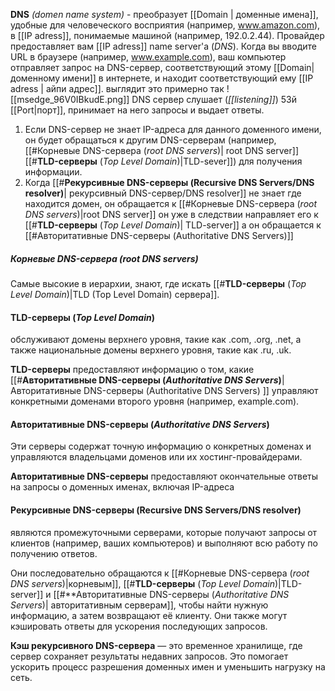 **DNS** *(domen name system)* - преобразует [[Domain | доменные имена]], удобные для человеческого восприятия (например, www.amazon.com), в [[IP adress]], понимаемые машиной (например, 192.0.2.44).
Провайдер предоставляет вам [[IP adress]] name server'а (*DNS*). Когда вы вводите URL в браузере (например, www.example.com), ваш компьютер отправляет запрос на DNS-сервер, соответствующий этому [[Domain| доменному имени]] в интернете, и находит соответствующий ему [[IP adress | айпи адрес]]. выглядит это примерно так 
![[msedge_96V0IBkudE.png]]
DNS сервер слушает (*[[listening]]*) 53й [[Port|порт]], принимает на него запросы и выдает ответы. 

1) Если DNS-сервер не знает IP-адреса для данного доменного имени, он будет обращаться к другим DNS-серверам (например, [[#Корневые DNS-сервера (*root DNS servers*)| root DNS server]] [[#**TLD-серверы** (*Top Level Domain*)|TLD-sever]]) для получения информации.
2) Когда [[#**Рекурсивные DNS-серверы (Recursive DNS Servers/DNS resolver)**| рекурсивный DNS-сервер/DNS resolver]] не знает где находится домен, он обращается к [[#Корневые DNS-сервера (*root DNS servers*)|root DNS server]] он уже в следствии направляет его к [[#**TLD-серверы** (*Top Level Domain*)| TLD-server]] а он обращается к [[#Авторитативные DNS-серверы (Authoritative DNS Servers)]]
##### Корневые DNS-сервера (*root DNS servers*)
Самые высокие в иерархии, знают, где искать [[#**TLD-серверы** (*Top Level Domain*)|TLD (Top Level Domain) сервера]].

#### **TLD-серверы** (*Top Level Domain*)
обслуживают домены верхнего уровня, такие как .com, .org, .net, а также национальные домены верхнего уровня, такие как .ru, .uk.

**TLD-серверы** предоставляют информацию о том, какие [[#**Авторитативные DNS-серверы (*Authoritative DNS Servers*)**| Авторитативные DNS-серверы (Authoritative DNS Servers) ]] управляют конкретными доменами второго уровня (например, example.com).

#### **Авторитативные DNS-серверы (*Authoritative DNS Servers*)** 
Эти серверы содержат точную информацию о конкретных доменах и управляются владельцами доменов или их хостинг-провайдерами.

**Авторитативные DNS-серверы** 
предоставляют окончательные ответы на запросы о доменных именах, включая IP-адреса

#### **Рекурсивные DNS-серверы (Recursive DNS Servers/DNS resolver)**
являются промежуточными серверами, которые получают запросы от клиентов (например, ваших компьютеров) и выполняют всю работу по получению ответов.

Они последовательно обращаются к [[#Корневые DNS-сервера (*root DNS servers*)|корневым]], [[#**TLD-серверы** (*Top Level Domain*)|TLD-server]] и [[#**Авторитативные DNS-серверы (*Authoritative DNS Servers*)| авторитативным серверам]], чтобы найти нужную информацию, а затем возвращают её клиенту. Они также могут кэшировать ответы для ускорения последующих запросов. 

**Кэш рекурсивного DNS-сервера** — это временное хранилище, где сервер сохраняет результаты недавних запросов. Это помогает ускорить процесс разрешения доменных имен и уменьшить нагрузку на сеть.


